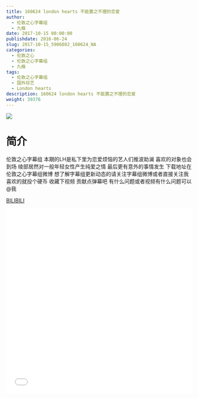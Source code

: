 ```yaml
---
title: 160624 london hearts 不能置之不理的恋爱
author: 
  - 伦敦之心字幕组
  - 九條
date: 2017-10-15 00:00:00
publishdate: 2016-06-24
slug: 2017-10-15_5906082_160624_NA
categories: 
  - 伦敦之心
  - 伦敦之心字幕组
  - 九條
tags: 
  - 伦敦之心字幕组
  - 国外综艺
  - London hearts
description: 160624 london hearts 不能置之不理的恋爱
weight: 39376
---
```


![](https://i.imgur.com/6RvMkLJ.jpg)

# 简介  
伦敦之心字幕组 本期的LH是私下里为恋爱烦恼的艺人们推波助澜 喜欢的对象也会到场 绫部居然对一般年轻女性产生纯爱之情 最后更有意外的事情发生 下载地址在伦敦之心字幕组微博 想了解字幕组更新动态的请关注字幕组微博或者直接关注我 喜欢的就投个硬币 收藏下视频 贡献点弹幕吧
有什么问题或者视频有什么问题可以@我

  [BILIBILI](https://www.bilibili.com/video/av5906082/)


  <iframe src="//www.bilibili.com/html/html5player.html?cid=9589137&aid=5906082" width="100%" height="500" frameborder="0" allowfullscreen="allowfullscreen"></iframe>
